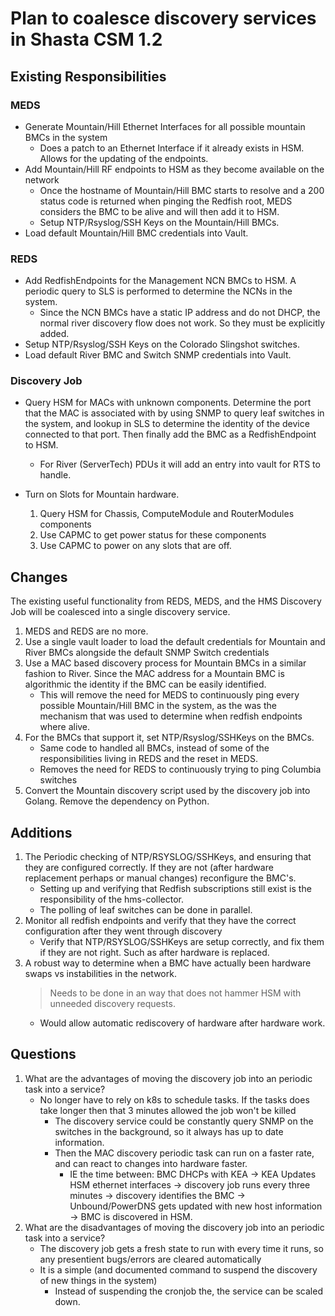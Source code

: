 # Plan to coalesce discovery services in Shasta CSM 1.2

## Existing Responsibilities
### MEDS
- Generate Mountain/Hill Ethernet Interfaces for all possible mountain BMCs in the system
    - Does a patch to an Ethernet Interface if it already exists in HSM. Allows for the updating of the endpoints.
- Add Mountain/Hill RF endpoints to HSM as they become available on the network
    - Once the hostname of Mountain/Hill BMC starts to resolve and a 200 status code is returned when pinging the Redfish root, MEDS considers the BMC to be alive and will then add it to HSM.
    - Setup NTP/Rsyslog/SSH Keys on the Mountain/Hill BMCs.
- Load default Mountain/Hill BMC credentials into Vault.

### REDS
- Add RedfishEndpoints for the Management NCN BMCs to HSM. A periodic query to SLS is performed to determine the NCNs in the system.
    - Since the NCN BMCs have a static IP address and do not DHCP, the normal river discovery flow does not work. So they must be explicitly added.
- Setup NTP/Rsyslog/SSH Keys on the Colorado Slingshot switches.
- Load default River BMC and Switch SNMP credentials into Vault.

### Discovery Job
- Query HSM for MACs with unknown components. Determine the port that the MAC is associated with by using SNMP to query leaf switches in the system, and lookup in SLS to determine the identity of the device connected to that port. Then finally add the BMC as a RedfishEndpoint to HSM.
    - For River (ServerTech) PDUs it will add an entry into vault for RTS to handle.

- Turn on Slots for Mountain hardware. 
    1. Query HSM for Chassis, ComputeModule and RouterModules components
    2. Use CAPMC to get power status for these components
    3. Use CAPMC to power on any slots that are off.


## Changes
The existing useful functionality from REDS, MEDS, and the HMS Discovery Job will be coalesced into a single discovery service.

1. MEDS and REDS are no more.
2. Use a single vault loader to load the default credentials for Mountain and River BMCs alongside the default SNMP Switch credentials
3. Use a MAC based discovery process for Mountain BMCs in a similar fashion to River. Since the MAC address for a Mountain BMC is algorithmic the identity if the BMC can be easily identified.
    - This will remove the need for MEDS to continuously ping every possible Mountain/Hill BMC in the system, as the was the mechanism that was used to determine when redfish endpoints where alive.
4. For the BMCs that support it, set NTP/Rsyslog/SSHKeys on the BMCs.
    - Same code to handled all BMCs, instead of some of the responsibilities living in REDS and the reset in MEDS.
    - Removes the need for REDS to continuously trying to ping Columbia switches
5. Convert the Mountain discovery script used by the discovery job into Golang. Remove the dependency on Python.

## Additions
1. The Periodic checking of NTP/RSYSLOG/SSHKeys, and ensuring that they are configured correctly. If they are not (after hardware replacement perhaps or manual changes) reconfigure the BMC's.
    - Setting up and verifying that Redfish subscriptions still exist is the responsibility of the hms-collector.
    - The polling of leaf switches can be done in parallel. 
2. Monitor all redfish endpoints and verify that they have the correct configuration after they went through discovery
    - Verify that NTP/RSYSLOG/SSHKeys are setup correctly, and fix them if they are not right. Such as after hardware is replaced.
3. A robust way to determine when a BMC have actually been hardware swaps vs instabilities in the network.
    > Needs to be done in an way that does not hammer HSM with unneeded discovery requests.
    - Would allow automatic rediscovery of hardware after hardware work.

## Questions
1. What are the advantages of moving the discovery job into an periodic task into a service?
    - No longer have to rely on k8s to schedule tasks. If the tasks does take longer then that 3 minutes allowed the job won't be killed
        - The discovery service could be constantly query SNMP on the switches in the background, so it always has up to date information.
        - Then the MAC discovery periodic task can run on a faster rate, and can react to changes into hardware faster.
            - IE the time between: BMC DHCPs with KEA -> KEA Updates HSM ethernet interfaces -> discovery job runs every three minutes -> discovery identifies the BMC -> Unbound/PowerDNS gets updated with new host information -> BMC is discovered in HSM.
2. What are the disadvantages of moving the discovery job into an periodic task into a service?
    - The discovery job gets a fresh state to run with every time it runs, so any presentient bugs/errors are cleared automatically
    - It is a simple (and documented command to suspend the discovery of new things in the system)
        - Instead of suspending the cronjob the, the service can be scaled down.
